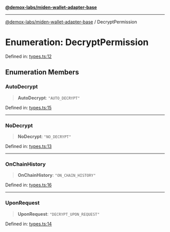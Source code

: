 [**@demox-labs/miden-wallet-adapter-base**](../README.md)

***

[@demox-labs/miden-wallet-adapter-base](../globals.md) / DecryptPermission

# Enumeration: DecryptPermission

Defined in: [types.ts:12](https://github.com/demox-labs/miden-wallet-adapter/blob/1ef8b04773cb8b7272bbf6a4eb810ab074d47de8/packages/core/base/types.ts#L12)

## Enumeration Members

### AutoDecrypt

> **AutoDecrypt**: `"AUTO_DECRYPT"`

Defined in: [types.ts:15](https://github.com/demox-labs/miden-wallet-adapter/blob/1ef8b04773cb8b7272bbf6a4eb810ab074d47de8/packages/core/base/types.ts#L15)

***

### NoDecrypt

> **NoDecrypt**: `"NO_DECRYPT"`

Defined in: [types.ts:13](https://github.com/demox-labs/miden-wallet-adapter/blob/1ef8b04773cb8b7272bbf6a4eb810ab074d47de8/packages/core/base/types.ts#L13)

***

### OnChainHistory

> **OnChainHistory**: `"ON_CHAIN_HISTORY"`

Defined in: [types.ts:16](https://github.com/demox-labs/miden-wallet-adapter/blob/1ef8b04773cb8b7272bbf6a4eb810ab074d47de8/packages/core/base/types.ts#L16)

***

### UponRequest

> **UponRequest**: `"DECRYPT_UPON_REQUEST"`

Defined in: [types.ts:14](https://github.com/demox-labs/miden-wallet-adapter/blob/1ef8b04773cb8b7272bbf6a4eb810ab074d47de8/packages/core/base/types.ts#L14)
